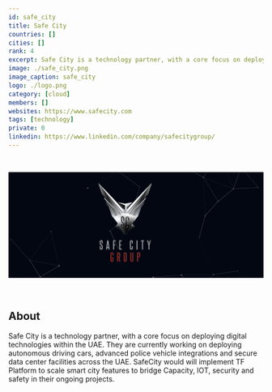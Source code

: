 ```yaml
---
id: safe_city
title: Safe City
countries: []
cities: []
rank: 4
excerpt: Safe City is a technology partner, with a core focus on deploying digital technologies within the UAE.
image: ./safe_city.png
image_caption: safe_city
logo: ./logo.png
category: [cloud]
members: []
websites: https://www.safecity.com
tags: [technology]
private: 0
linkedin: https://www.linkedin.com/company/safecitygroup/
---
```


<br/>

![safe_city](./safe_city2.png)

<br/>

## About

Safe City is a technology partner, with a core focus on deploying digital technologies within the UAE. They are currently working on deploying autonomous driving cars, advanced police vehicle integrations and secure data center facilities across the UAE. SafeCity would will implement TF Platform to scale smart city features to bridge Capacity, IOT, security and safety in their ongoing projects.

<!-- ## Mission

## Impact

## Powered by ThreeFold

## Join saving our planet!

## Support this project

## TFGrid Solution

### Roadmap

TODO: Add people?
-->
